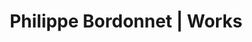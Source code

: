 ---
layout: layout.11ty.js
title: Philippe Bordonnet | Works
description: >-
  Inspired, Philippe Bordonnet appears to impose colors and movements to wash over him free of restraints, with the energy of life and the occasionally extravagant daze of spontaneous emotions !
sections:
  - type: "header"
    content:
      id:
      logo: "/logo.png"

  - type: "gallery"
    content:
      collection: collection1
      default:
        imageWidth: 60
        image: "/works/img.jpg"
        title: Empreintes Végétales
        description: |
          Acrylic and Spray paint on Canvas (Châssis)  
          120 x 150 cm.  
          This Work was created in 2017  
          Work Hand-signed by the Artist  
          Certificate of Authenticity

  - type: "footer"
    content:
      id: footer
---